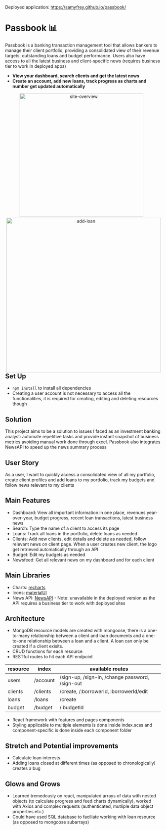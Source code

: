Deployed application: https://samyfrey.github.io/passbook/

# Passbook 📊
Passbook is a banking transaction management tool that allows bankers to manage their client portfolio, providing a consolidated view of their revenue targets, outstanding loans and budget performance. Users also have access to all the latest business and client-specific news (requires business tier to work in deployed apps)

* **View your dashboard, search clients and get the latest news**
* **Create an account, add new loans, track progress as charts and number get updated automatically**

<p align="center">
  <img src="http://g.recordit.co/tlZgZ4gtlY.gif" alt="site-overview" width="400" >
  &ensp;
  <img align="right" src="http://g.recordit.co/PJLloIdxqI.gif" alt="add-loan" width="500" >
</p>

## Set Up
* ```npm install``` to install all dependencies 
* Creating a user account is not necessary to access all the functionalities, it is required for creating, editing and deleting resources though 



## Solution 
This project aims to be a solution to issues I faced as an investment banking analyst: automate repetitive tasks and provide instant snapshot of business metrics avoiding manual work done through excel. Passbook also integrates NewsAPI to speed up the news summary process

## User Story
As a user, I want to quickly access a consolidated view of all my portfolio, create client profiles and add loans to my portfolio, track my budgets and follow news relevant to my clients 

## Main Features
* Dashboard: View all important information in one place, revenues year-over-year, budget progress, recent loan transactions, latest business news
* Search: Type the name of a client to access its page
* Loans: Track all loans in the portfolio, delete loans as needed
* Clients: Add new clients, edit details and delete as needed, follow relevant news on client page. When a user creates new client, the logo get retrieved automatically through an API
* Budget: Edit my budgets as needed
* Newsfeed: Get all relevant news on my dashboard and for each client 


## Main Libraries
* Charts: [recharts](https://recharts.org/en-US/)
* Icons: [materialUI](https://mui.com/)
* News API: [NewsAPI](https://newsapi.org/) - Note: unavailable in the deployed version as the API requires a business tier to work with deployed sites


## Architecture
* MongoDB resource models are created with mongoose, there is a one-to-many relationship between a client and loan documents and a one-to-one relationship between a loan and a client. A loan can only be created if a client exisits. 
* CRUD functions for each resource
* RESTful routes to hit each API endpoint 


resource | index | available routes 
--- | --- | ---
users | /account | /sign-up, /sign-in, /change password, /sign-out 
clients | /clients | /create, /:borrowerId, :borrowerId/edit 
loans | /loans | /create 
budget | /budget | /:budgetId

* React framework with features and pages components
* Styling applicable to multiple elements is done inside index.scss and component-specific is done inside each component folder 

## Stretch and Potential improvements
* Calculate loan interests
* Adding loans closed at different times (as opposed to chronologically) creates a bug 

## Glows and Grows
* Learned tremedously on react, manipulated arrays of data with nested objects (to calculate progress and feed charts dynamically), worked with Axios and complex requests (authenticated, mutliple data object properties etc.) 
* Could have used SQL database to faciliate working with loan resource (as opposed to mongoose subarrays)
